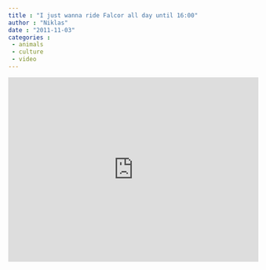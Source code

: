 ```yaml
---
title : "I just wanna ride Falcor all day until 16:00"
author : "Niklas"
date : "2011-11-03"
categories : 
 - animals
 - culture
 - video
---
```


<iframe width="510" height="376" src="http://www.youtube.com/embed/ZWnW-OuggoE?rel=0" frameborder="0" allowfullscreen></iframe>
